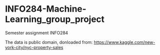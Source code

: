 # INFO284-Machine-Learning_group_project
Semester assignment INFO284

The data is public domain, donloaded from: https://www.kaggle.com/new-york-city/nyc-property-sales
